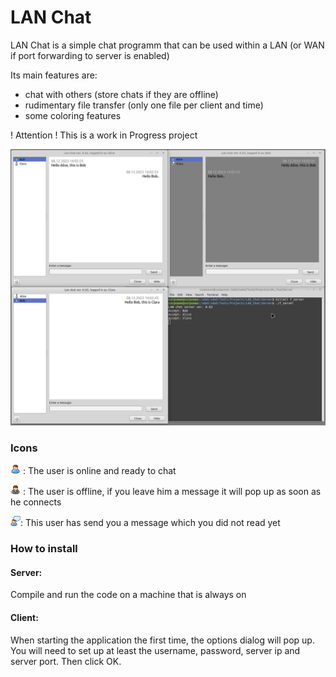 # LAN Chat

LAN Chat is a simple chat programm that can be used within a LAN (or WAN if port forwarding to server is enabled)

Its main features are:
* chat with others (store chats if they are offline)
* rudimentary file transfer (only one file per client and time)
* some coloring features

! Attention !
This is a work in Progress project

![](preview.png)

### Icons

![](img_online.png) : The user is online and ready to chat

![](img_offline.png) : The user is offline, if you leave him a message it will pop up as soon as he connects

![](img_msg_pending.png): This user has send you a message which you did not read yet

### How to install

#### Server: 
Compile and run the code on a machine that is always on

#### Client:
When starting the application the first time, the options dialog will pop up. You will need to set up at least the username, password, server ip and server port. Then click OK.
